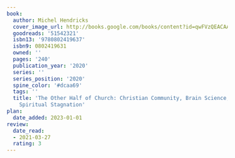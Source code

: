 ```yaml
---
book:
  author: Michel Hendricks
  cover_image_url: http://books.google.com/books/content?id=qwFVzQEACAAJ&printsec=frontcover&img=1&zoom=1&source=gbs_api
  goodreads: '51542321'
  isbn13: '9780802419637'
  isbn9: 0802419631
  owned: ''
  pages: '240'
  publication_year: '2020'
  series: ''
  series_position: '2020'
  spine_color: '#dcaa69'
  tags: ''
  title: 'The Other Half of Church: Christian Community, Brain Science, and Overcoming
    Spiritual Stagnation'
plan:
  date_added: 2023-01-01
review:
  date_read:
  - 2021-03-27
  rating: 3
---
```

